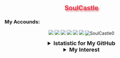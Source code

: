 <h2 align="center" style="color:#e63946;text-shadow: 3px 4px 4px rgba(205, 50, 70, 0.7);">SoulCastle</h2>

<h3>My Accounds:</h3>

<p align="center">
   <a href="https://discord.com/users/690465699201810433" target"blank_"><img src="https://img.shields.io/badge/discord%20-7289DA.svg?&style=for-the-badge&logo=discord&logoColor=white"></a>
    <a href="https://github.com/SoulCastle0" target"blank_"><img src="https://img.shields.io/badge/GitHub%20-191717.svg?&style=for-the-badge&logo=github&logoColor=white"></a>
   <a href="https://www.youtube.com/channel/UCTC1VQ5lqIucnIeYnZ7sMpA" target"blank_"><img src="https://img.shields.io/badge/youtube%20-ff0000.svg?&style=for-the-badge&logo=youtube&logoColor=white"></a>
   <a href="https://steamcommunity.com/id/SEYFULLAHyerebakan/" target"blank_"><img src="https://img.shields.io/badge/steam%20-171a21.svg?&style=for-the-badge&logo=steam&logoColor=white"></a>
<a href="https://open.spotify.com/user/mert20181973" target"blank_"><img src="https://img.shields.io/badge/Spotify%20-1ed760.svg?&style=for-the-badge&logo=spotify&logoColor=white"></a>
<a href="https://www.instagram.com/ozdemirr19071/" target"blank_"><img src="https://img.shields.io/badge/INSTAGRAM%20-DC3175.svg?&style=for-the-badge&logo=instagram&logoColor=white"></a>
<img src="https://komarev.com/ghpvc/?username=SoulCastle0&label=VISITORS&color=5f13e9" alt="SoulCastle0"/>
</p>

<details align="center">
  <summary style="font-weight: bold; font-size: 18px">Istatistic for My GitHub</summary>
<img src="https://github-readme-stats.vercel.app/api?username=SoulCastle0&show_icons=true&theme=tokyonight" width="%100" height="150px" alt="stats" />
<img src="https://github-readme-stats.vercel.app/api/top-langs/?username=SoulCastle0&layout=compact&theme=tokyonight" width="%100" height="150px" alt="stats" />
<img src="https://github-profile-trophy.vercel.app/?username=SoulCastle0&theme=nord" width="%100" height="150px" alt="stats" />
</details>

<details align="center">
  <summary style="font-weight: bold; font-size: 18px">My Interest</summary>
 <code><img height="20" src="https://raw.githubusercontent.com/github/explore/80688e429a7d4ef2fca1e82350fe8e3517d3494d/topics/javascript/javascript.png"></code>
   <code><img height="20" src="https://raw.githubusercontent.com/github/explore/80688e429a7d4ef2fca1e82350fe8e3517d3494d/topics/nodejs/nodejs.png"></code>
<!--   <code><img height="20" src="https://raw.githubusercontent.com/github/explore/80688e429a7d4ef2fca1e82350fe8e3517d3494d/topics/python/python.png"></code> 
   <code><img height="20" src="https://raw.githubusercontent.com/github/explore/80688e429a7d4ef2fca1e82350fe8e3517d3494d/topics/firebase/firebase.png"></code>
   <code><img height="20" src="https://camo.githubusercontent.com/c10bbec541caa795eee7a0ada0415e2fe7c04b4f89aaa8ebc76e1d1ac2ede1d6/68747470733a2f2f696d672e69636f6e73382e636f6d2f636f6c6f722f3435322f6d6f6e676f64622e706e67"></code>
   <code><img height="20" src="https://raw.githubusercontent.com/github/explore/80688e429a7d4ef2fca1e82350fe8e3517d3494d/topics/visual-basic/visual-basic.png"></code> -->
   <code><img height="20" src="https://raw.githubusercontent.com/github/explore/80688e429a7d4ef2fca1e82350fe8e3517d3494d/topics/html/html.png"></code>
   <code><img height="20" src="https://raw.githubusercontent.com/github/explore/80688e429a7d4ef2fca1e82350fe8e3517d3494d/topics/css/css.png"></code>
 <!-- <code><img height="20" src="https://raw.githubusercontent.com/github/explore/80688e429a7d4ef2fca1e82350fe8e3517d3494d/topics/kotlin/kotlin.png"></code>
 <code><img height="20" src="https://raw.githubusercontent.com/github/explore/80688e429a7d4ef2fca1e82350fe8e3517d3494d/topics/electron/electron.png"></code>
 <code><img height="20" src="https://raw.githubusercontent.com/github/explore/80688e429a7d4ef2fca1e82350fe8e3517d3494d/topics/react/react.png"></code>
 <code><img height="20" src="https://raw.githubusercontent.com/github/explore/80688e429a7d4ef2fca1e82350fe8e3517d3494d/topics/arduino/arduino.png"></code> -->
   <code><img height="20" src="https://raw.githubusercontent.com/github/explore/80688e429a7d4ef2fca1e82350fe8e3517d3494d/topics/visual-studio-code/visual-studio-code.png"></code>
</details>
